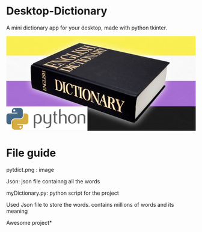 # Desktop-Dictionary
A mini dictionary app for your desktop, made with python tkinter.

![](pytdict.png)





# File guide

pytdict.png : image

Json: json file containng all the words 

myDictionary.py: python script for the project 

Used Json file to store the words. contains millions of words and its meaning 




Awesome project*
